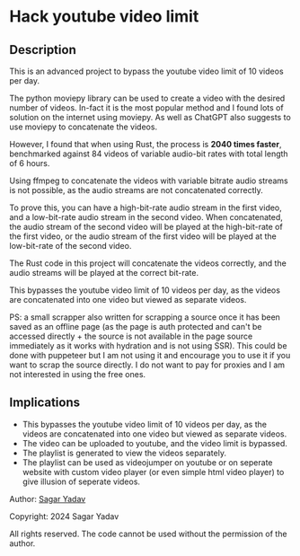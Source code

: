 # Hack youtube video limit

## Description

This is an advanced project to bypass the youtube video limit of 10 videos per day.

The python moviepy library can be used to create a video with the desired number of videos. In-fact it is the most popular method and I found lots of solution on the internet using moviepy. As well as ChatGPT also suggests to use moviepy to concatenate the videos.

However, I found that when using Rust, the process is **2040 times faster**, benchmarked against 84 videos of variable audio-bit rates with total length of 6 hours.

Using ffmpeg to concatenate the videos with variable bitrate audio streams is not possible, as the audio streams are not concatenated correctly.

To prove this, you can have a high-bit-rate audio stream in the first video, and a low-bit-rate audio stream in the second video. When concatenated, the audio stream of the second video will be played at the high-bit-rate of the first video, or the audio stream of the first video will be played at the low-bit-rate of the second video.

The Rust code in this project will concatenate the videos correctly, and the audio streams will be played at the correct bit-rate.

This bypasses the youtube video limit of 10 videos per day, as the videos are concatenated into one video but viewed as separate videos.

PS: a small scrapper also written for scrapping a source once it has been saved as an offline page (as the page is auth protected and can't be accessed directly + the source is not available in the page source immediately as it works with hydration and is not using SSR). This could be done with puppeteer but I am not using it and encourage you to use it if you want to scrap the source directly. I do not want to pay for proxies and I am not interested in using the free ones.

## Implications

- This bypasses the youtube video limit of 10 videos per day, as the videos are concatenated into one video but viewed as separate videos.
- The video can be uploaded to youtube, and the video limit is bypassed.
- The playlist is generated to view the videos separately.
- The playlist can be used as videojumper on youtube or on seperate website with custom video player (or even simple html video player) to give illusion of seperate videos.

Author: [Sagar Yadav](https://linkedin.com/in/sagaryadav)

Copyright: 2024 Sagar Yadav

All rights reserved.
The code cannot be used without the permission of the author.

